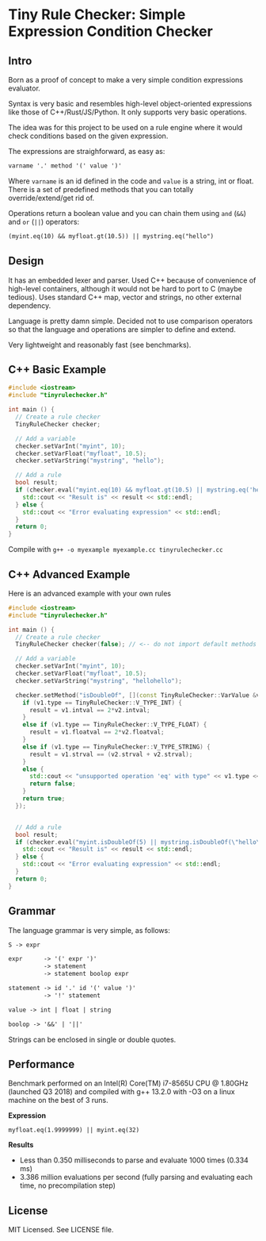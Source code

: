 # Tiny Rule Checker: Simple Expression Condition Checker

## Intro

Born as a proof of concept to make a very simple condition expressions
evaluator.

Syntax is very basic and resembles high-level object-oriented expressions like
those of C++/Rust/JS/Python. It only supports very basic operations.

The idea was for this project to be used on a rule engine where it would check
conditions based on the given expression.

The expressions are straighforward, as easy as:

```txt
varname '.' method '(' value ')'
```

Where `varname` is an id defined in the code and `value` is a string, int or float.
There is a set of predefined methods that you can totally override/extend/get rid of.

Operations return a boolean value and you can chain them using `and` (`&&`) and `or` (`||`) operators:

```txt
(myint.eq(10) && myfloat.gt(10.5)) || mystring.eq("hello")
```

## Design

It has an embedded lexer and parser. Used C++ because of convenience of high-level
containers, although it would not be hard to port to C (maybe tedious). Uses
standard C++ map, vector and strings, no other external dependency.

Language is pretty damn simple. Decided not to use comparison operators so that
the language and operations are simpler to define and extend.

Very lightweight and reasonably fast (see benchmarks).

## C++ Basic Example

```cpp
#include <iostream>
#include "tinyrulechecker.h"

int main () {
  // Create a rule checker
  TinyRuleChecker checker;

  // Add a variable
  checker.setVarInt("myint", 10);
  checker.setVarFloat("myfloat", 10.5);
  checker.setVarString("mystring", "hello");

  // Add a rule
  bool result;
  if (checker.eval("myint.eq(10) && myfloat.gt(10.5) || mystring.eq('hello')", result)) {
    std::cout << "Result is" << result << std::endl;
  } else {
    std::cout << "Error evaluating expression" << std::endl;
  }
  return 0;
}
```

Compile with `g++ -o myexample myexample.cc tinyrulechecker.cc`


## C++ Advanced Example

Here is an advanced example with your own rules

```cpp
#include <iostream>
#include "tinyrulechecker.h"

int main () {
  // Create a rule checker
  TinyRuleChecker checker(false); // <-- do not import default methods

  // Add a variable
  checker.setVarInt("myint", 10);
  checker.setVarFloat("myfloat", 10.5);
  checker.setVarString("mystring", "hellohello");

  checker.setMethod("isDoubleOf", [](const TinyRuleChecker::VarValue &v1, const TinyRuleChecker::VarValue &v2, bool &result) {
    if (v1.type == TinyRuleChecker::V_TYPE_INT) {
      result = v1.intval == 2*v2.intval;
    }
    else if (v1.type == TinyRuleChecker::V_TYPE_FLOAT) {
      result = v1.floatval == 2*v2.floatval;
    }
    else if (v1.type == TinyRuleChecker::V_TYPE_STRING) {
      result = v1.strval == (v2.strval + v2.strval);
    }
    else {
      std::cout << "unsupported operation 'eq' with type" << v1.type << std::endl;
      return false;
    }
    return true;
  });


  // Add a rule
  bool result;
  if (checker.eval("myint.isDoubleOf(5) || mystring.isDoubleOf(\"hello\")", result)) {
    std::cout << "Result is" << result << std::endl;
  } else {
    std::cout << "Error evaluating expression" << std::endl;
  }
  return 0;
}
```

## Grammar

The language grammar is very simple, as follows:

```txt
S -> expr

expr      -> '(' expr ')'
          -> statement
          -> statement boolop expr

statement -> id '.' id '(' value ')'
          -> '!' statement

value -> int | float | string

boolop -> '&&' | '||'
```

Strings can be enclosed in single or double quotes.

## Performance

Benchmark performed on an Intel(R) Core(TM) i7-8565U CPU @ 1.80GHz (launched Q3
2018) and compiled with g++ 13.2.0 with -O3 on a linux machine on the best of 3 runs.

**Expression**

`myfloat.eq(1.9999999) || myint.eq(32)`

**Results**
- Less than 0.350 milliseconds to parse and evaluate 1000 times (0.334 ms)
- 3.386 million evaluations per second (fully parsing and evaluating each time, no precompilation step)

## License

MIT Licensed. See LICENSE file.

